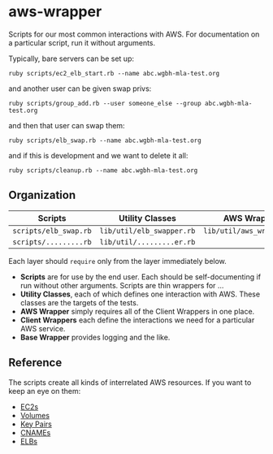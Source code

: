 # aws-wrapper

Scripts for our most common interactions with AWS. 
For documentation on a particular script, run it without arguments.

Typically, bare servers can be set up:
```
ruby scripts/ec2_elb_start.rb --name abc.wgbh-mla-test.org
```

and another user can be given swap privs:
```
ruby scripts/group_add.rb --user someone_else --group abc.wgbh-mla-test.org
```

and then that user can swap them:
```
ruby scripts/elb_swap.rb --name abc.wgbh-mla-test.org
```

and if this is development and we want to delete it all:
```
ruby scripts/cleanup.rb --name abc.wgbh-mla-test.org
```

## Organization

| Scripts | Utility Classes | AWS Wrapper | Client Wrappers | Base Wrapper |
| -- | -- | -- | -- | -- |
| `scripts/elb_swap.rb` | `lib/util/elb_swapper.rb` | `lib/util/aws_wrapper.rb` | `lib/core/elb_wrapper.rb` | `lib/core/base_wrapper.rb` |
| `scripts/.........rb` | `lib/util/.........er.rb` |                           | `lib/core/..._wrapper.rb` |                            |

Each layer should `require` only from the layer immediately below.

- **Scripts** are for use by the end user. Each should be self-documenting if run without other arguments. Scripts are thin wrappers for ...
- **Utility Classes**, each of which defines one interaction with AWS. These classes are the targets of the tests.
- **AWS Wrapper** simply requires all of the Client Wrappers in one place.
- **Client Wrappers** each define the interactions we need for a particular AWS service.
- **Base Wrapper** provides logging and the like.

## Reference

The scripts create all kinds of interrelated AWS resources. If you want to keep an eye on them:

- [EC2s](https://console.aws.amazon.com/ec2/v2/home?region=us-east-1#Instances:sort=desc:launchTime)
- [Volumes](https://console.aws.amazon.com/ec2/v2/home?region=us-east-1#Volumes:sort=desc:createTime)
- [Key Pairs](https://console.aws.amazon.com/ec2/v2/home?region=us-east-1#KeyPairs:sort=keyName)
- [CNAMEs](https://console.aws.amazon.com/route53/home?region=us-east-1)
- [ELBs](https://console.aws.amazon.com/ec2/v2/home?region=us-east-1#LoadBalancers:)
